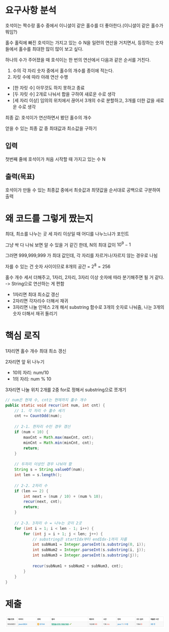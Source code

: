 # 요구사항 분석

호석이는 짝수랑 홀수 중에서 이니셜이 같은 홀수를 더 좋아한다.(이니셜이 같은 홀수가 뭐임?)

홀수 홀릭에 빠진 호석이는 가지고 있는 수 N을 일련의 연산을 거치면서, 등장하는 숫자들에서 홀수를 최대한 많이 많이 보고 싶다.

하나의 수가 주어졌을 때 호석이는 한 번의 연산에서 다음과 같은 순서를 거친다.

1. 수의 각 자리 숫자 중에서 홀수의 개수를 종이에 적는다.
2. 자릿 수에 따라 아래 연산 수행

- [한 자릿 수] 아무것도 하지 못하고 종료
- [두 자릿 수] 2개로 나눠서 합을 구하여 새로운 수로 생각
- [세 자리 이상] 임의의 위치에서 끊어서 3개의 수로 분할하고, 3개를 더한 값을 새로운 수로 생각

최종 값: 호석이가 연산하면서 봤던 홀수의 개수

얻을 수 있는 최종 값 중 최대값과 최소값을 구하기

## 입력

첫번째 줄에 호석이가 처음 시작할 때 가지고 있는 수 N

## 출력(목표)

호석이가 만들 수 있는 최종값 중에서 최솟값과 최댓값을 순서대로 공백으로 구분하여 출력

# 왜 코드를 그렇게 짰는지

최대, 최소를 나누는 곳 세 자리 이상일 때 어디를 나누느냐가 포인트

그냥 싹 다 나눠 보면 알 수 있을 거 같긴 한데, N의 최대 값이 $10^9-1$

그러면 999,999,999 가 최대 값인데, 각 자리를 자르거나/자르지 않는 경우로 나뉨

자를 수 있는 건 숫자 사이이므로 8개의 공간 = $2^8 = 256$

홀수 개수 세서 더해주고, 1자리, 2자리, 3자리 이상 숫자에 따라 분기해주면 될 거 같다.\
-> String으로 연산하는 게 편함

- 1자리면 최대 최소값 갱신
- 2자리면 각자리수 더해서 재귀
- 3자리면 나눌 인덱스 2개 해서 substring 함수로 3개의 숫자로 나눠줌, 나눈 3개의 숫자 더해서 재귀 돌리기

# 핵심 로직

1자리면 홀수 개수 최대 최소 갱신

2자리면 앞 뒤 나누기

- 10의 자리: num/10
- 1의 자리: num % 10

3자리면 나눌 위치 2개를 2중 for로 정해서 substring으로 쪼개기

```java
// num은 현재 수, cnt는 현재까지 홀수 개수
public static void recur(int num, int cnt) {
    // 1. 각 자리 수 홀수 세기
    cnt += CountOdd(num);

    // 2-1. 한자리 수인 경우 갱신
    if (num < 10) {
        maxCnt = Math.max(maxCnt, cnt);
        minCnt = Math.min(minCnt, cnt);
        return;
    }

    // 두자리 이상인 경우 나눠야 함
    String s = String.valueOf(num);
    int len = s.length();

    // 2-2. 2자리 수
    if (len == 2) {
        int next = (num / 10) + (num % 10);
        recur(next, cnt);
        return;
    }

    // 2-3. 3자리 수 = 나누는 곳이 2곳
    for (int i = 1; i < len - 1; i++) {
        for (int j = i + 1; j < len; j++) {
            // substring은 startIdx부터 endIdx-1까지 자름
            int subNum1 = Integer.parseInt(s.substring(0, i));
            int subNum2 = Integer.parseInt(s.substring(i, j));
            int subNum3 = Integer.parseInt(s.substring(j));

            recur(subNum1 + subNum2 + subNum3, cnt);
        }
    }
}
```

# 제출

![img.png](Attached/boj_20164_1.png)